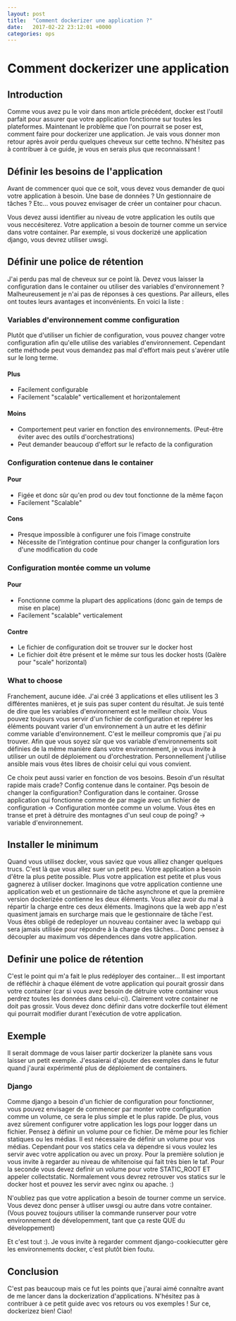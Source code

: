 ```yaml
---
layout: post
title:  "Comment dockerizer une application ?"
date:   2017-02-22 23:12:01 +0000
categories: ops
---
```


# Comment dockerizer une application

## Introduction

Comme vous avez pu le voir dans mon article précédent, docker est l'outil parfait pour assurer que votre application fonctionne sur toutes les plateformes. Maintenant le problème que l'on pourrait se poser est, comment faire pour dockerizer une application. Je vais vous donner mon retour après avoir perdu quelques cheveux sur cette techno. N'hésitez pas à contribuer à ce guide, je vous en serais plus que reconnaissant !

## Définir les besoins de l'application

Avant de commencer quoi que ce soit, vous devez vous demander de quoi votre application à besoin. Une base de données ? Un gestionnaire de tâches ? Etc... vous pouvez envisager de créer un container pour chacun.

Vous devez aussi identifier au niveau de votre application les outils que vous neccésiterez. Votre application a besoin de tourner comme un service dans votre container. Par exemple, si vous dockerizé une application django, vous devrez utiliser uwsgi.


## Définir une police de rétention

J'ai perdu pas mal de cheveux sur ce point là. Devez vous laisser la configuration dans le container ou utiliser des variables d'environnement ? Malheureusement je n'ai pas de réponses à ces questions. Par ailleurs, elles ont toutes leurs avantages et inconvénients. En voici la liste :

### Variables d'environnement comme configuration

Plutôt que d'utiliser un fichier de configuration, vous pouvez changer votre configuration afin qu'elle utilise des variables d'environnement. Cependant cette méthode peut vous demandez pas mal d'effort mais peut s'avérer utile sur le long terme.

#### Plus

* Facilement configurable
* Facilement "scalable" verticallement et horizontalement

#### Moins

* Comportement peut varier en fonction des environnements. (Peut-être éviter avec des outils d'oorchestrations)
* Peut demander beaucoup d'effort sur le refacto de la configuration

### Configuration contenue dans le container

#### Pour

* Figée et donc sûr qu'en prod ou dev tout fonctionne de la même façon
* Facilement "Scalable"

#### Cons

* Presque impossible à configurer une fois l'image construite
* Nécessite de l'intégration continue pour changer la configuration lors d'une modification du code

### Configuration montée comme un volume

#### Pour
* Fonctionne comme la plupart des applications (donc gain de temps de mise en place)
* Facilement "scalable" verticalement

#### Contre
* Le fichier de configuration doit se trouver sur le docker host
* Le fichier doit être présent et le même sur tous les docker hosts (Galère pour "scale" horizontal)

### What to choose

Franchement, aucune idée. J'ai créé 3 applications et elles utilisent les 3 différentes manières, et je suis pas super content du résultat. Je suis tenté de dire que les variables d'environnement est le meilleur choix. Vous pouvez toujours vous servir d'un fichier de configuration et repérer les éléments pouvant varier d'un environnement à un autre et les définir comme variable d'environnement. C'est le meilleur compromis que j'ai pu trouver. Afin que vous soyez sûr que vos variable d'environnements soit définies de la même manière dans votre environnement, je vous invite à utiliser un outil de déploiement ou d'orchestration. Personnellement j'utilise ansible mais vous êtes libres de choisir celui qui vous convient.

Ce choix peut aussi varier en fonction de vos besoins. Besoin d'un résultat rapide mais crade? Config contenue dans le container. Pqs besoin de changer la configuration? Configuration dans le container. Grosse application qui fonctionne comme de par magie avec un fichier de configuration -> Configuration montée comme un volume. Vous êtes en transe et pret à détruire des montagnes d'un seul coup de poing? -> variable d'environnement.

## Installer le minimum

Quand vous utilisez docker, vous saviez que vous alliez changer quelques trucs. C'est là que vous allez suer un petit peu. Votre application a besoin d'être la plus petite possible. Plus votre application est petite et plus vous gagnerez à utiliser docker. Imaginons que votre application contienne une application web et un gestionnaire de tâche asynchrone et que la première version dockerizée contienne les deux éléments. Vous allez avoir du mal à répartir la charge entre ces deux éléments. Imaginons que la web app n'est quasiment jamais en surcharge mais que le gestionnaire de tâche l'est. Vous êtes obligé de redeployer un nouveau container avec la webapp qui sera jamais utilisée pour répondre à la charge des tâches... Donc pensez à découpler au maximum vos dépendences dans votre application.

## Definir une police de rétention

C'est le point qui m'a fait le plus redéployer des container... Il est important de réfléchir à chaque élément de votre application qui pourait grossir dans votre container (car si vous avez besoin de détruire votre container vous perdrez toutes les données dans celui-ci). Clairement votre container ne doit pas grossir. Vous devez donc définir dans votre dockerfile tout élément qui pourrait modifier durant l'exécution de votre application.

## Exemple

Il serait dommage de vous laiser partir dockerizer la planète sans vous laisser un petit exemple.
J'essaierai d'ajouter des exemples dans le futur quand j'aurai expérimenté plus de déploiement de containers.

### Django

Comme django a besoin d'un fichier de configuration pour fonctionner, vous pouvez envisager de commencer par monter votre configuration comme un volume, ce sera le plus simple et le plus rapide. De plus, vous avez sûrement configurer votre application les logs pour logger dans un fichier. Pensez à définir un volume pour ce fichier. De même pour les fichier statiques ou les médias. Il est nécessaire de définir un volume pour vos médias. Cependant pour vos statics cela va dépendre si vous voulez les servir avec votre application ou avec un proxy. Pour la première solution je vous invite à regarder au niveau de whitenoise qui fait très bien le taf. Pour la seconde vous devez definir un volume pour votre STATIC_ROOT ET appeler collectstatic. Normalement vous devrez retrouver vos statics sur le docker host et pouvez les servir avec nginx ou apache. :)

N'oubliez pas que votre application a besoin de tourner comme un service. Vous devez donc penser à utliser uwsgi ou autre dans votre container. (Vous pouvez toujours utiliser la commande runserver pour votre environnement de dévelopemment, tant que ça reste QUE du développement)

Et c'est tout :). Je vous invite à regarder comment django-cookiecutter gère les environnements docker, c'est plutôt bien foutu.

## Conclusion

C'est pas beaucoup mais ce fut les points que j'aurai aimé connaître avant de me lancer dans la dockerization d'applications. N'hésitez pas à contribuer à ce petit guide avec vos retours ou vos exemples ! Sur ce, dockerizez bien! Ciao!
